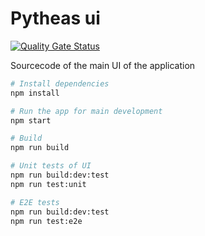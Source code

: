 # Pytheas ui

[![Quality Gate Status](https://sonarcloud.io/api/project_badges/measure?project=pytheas-tools_pytheas&metric=alert_status)](https://sonarcloud.io/dashboard?id=pytheas-tools_pytheas)

Sourcecode of the main UI of the application

```bash
# Install dependencies
npm install

# Run the app for main development
npm start

# Build
npm run build

# Unit tests of UI
npm run build:dev:test
npm run test:unit

# E2E tests
npm run build:dev:test
npm run test:e2e
```
